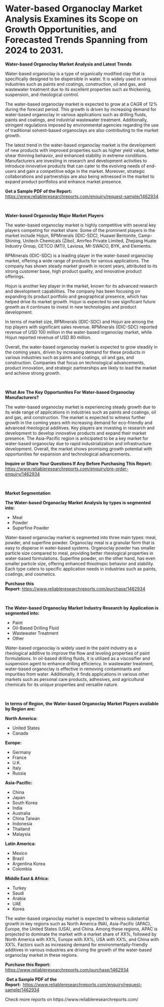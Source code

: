 <p><h1>Water-based Organoclay Market Analysis Examines its Scope on Growth Opportunities, and Forecasted Trends Spanning from 2024 to 2031.</h1></p><p><strong>Water-based Organoclay Market Analysis and Latest Trends</strong></p>
<p><p>Water-based organoclay is a type of organically modified clay that is specifically designed to be dispersible in water. It is widely used in various industries such as paints and coatings, construction, oil and gas, and wastewater treatment due to its excellent properties such as thickening, suspension, and rheological control.</p><p>The water-based organoclay market is expected to grow at a CAGR of 12% during the forecast period. This growth is driven by increasing demand for water-based organoclay in various applications such as drilling fluids, paints and coatings, and industrial wastewater treatment. Additionally, stringent regulations imposed by environmental agencies regarding the use of traditional solvent-based organoclays are also contributing to the market growth.</p><p>The latest trend in the water-based organoclay market is the development of new products with improved properties such as higher yield value, better shear thinning behavior, and enhanced stability in extreme conditions. Manufacturers are investing in research and development activities to introduce innovative products that can cater to the evolving needs of end-users and gain a competitive edge in the market. Moreover, strategic collaborations and partnerships are also being witnessed in the market to expand product portfolios and enhance market presence.</p></p>
<p><strong>Get a Sample PDF of the Report:&nbsp;</strong> <a href="https://www.reliableresearchreports.com/enquiry/request-sample/1462934">https://www.reliableresearchreports.com/enquiry/request-sample/1462934</a></p>
<p>&nbsp;</p>
<p><strong>Water-based Organoclay Major Market Players</strong></p>
<p><p>The water-based organoclay market is highly competitive with several key players competing for market share. Some of the prominent players in the market include Hojun, RPMinerals (IDIC-SDC), Huawei Bentonite, Camp-Shining, Unitech Chemicals (Zibo), Amrfeo Private Limited, Zhejiang Huate Industry Group, CETCO (MTI), Laviosa, MI-SWACO, BYK, and Elementis.</p><p>RPMinerals (IDIC-SDC) is a leading player in the water-based organoclay market, offering a wide range of products for various applications. The company has shown steady market growth in recent years, attributed to its strong customer base, high product quality, and innovative product offerings.</p><p>Hojun is another key player in the market, known for its advanced research and development capabilities. The company has been focusing on expanding its product portfolio and geographical presence, which has helped drive its market growth. Hojun is expected to see significant future growth as it continues to invest in new technologies and product development.</p><p>In terms of market size, RPMinerals (IDIC-SDC) and Hojun are among the top players with significant sales revenue. RPMinerals (IDIC-SDC) reported revenue of USD 100 million in the water-based organoclay market, while Hojun reported revenue of USD 80 million.</p><p>Overall, the water-based organoclay market is expected to grow steadily in the coming years, driven by increasing demand for these products in various industries such as paints and coatings, oil and gas, and construction. Companies that focus on technological advancements, product innovation, and strategic partnerships are likely to lead the market and achieve strong growth.</p></p>
<p>&nbsp;</p>
<p><strong>What Are The Key Opportunities For Water-based Organoclay Manufacturers?</strong></p>
<p><p>The water-based organoclay market is experiencing steady growth due to its wide range of applications in industries such as paints and coatings, oil and gas, and construction. The market is expected to witness further growth in the coming years with increasing demand for eco-friendly and advanced rheological additives. Key players are investing in research and development to develop innovative products and expand their market presence. The Asia-Pacific region is anticipated to be a key market for water-based organoclay due to rapid industrialization and infrastructure development. Overall, the market shows promising growth potential with opportunities for expansion and technological advancements.</p></p>
<p><strong>Inquire or Share Your Questions If Any Before Purchasing This Report:</strong> <a href="https://www.reliableresearchreports.com/enquiry/pre-order-enquiry/1462934">https://www.reliableresearchreports.com/enquiry/pre-order-enquiry/1462934</a></p>
<p>&nbsp;</p>
<p><strong>Market Segmentation</strong></p>
<p><strong>The Water-based Organoclay Market Analysis by types is segmented into:</strong></p>
<p><ul><li>Meal</li><li>Powder</li><li>Superfine Powder</li></ul></p>
<p><p>Water-based organoclay market is segmented into three main types: meal, powder, and superfine powder. Organoclay meal is a granular form that is easy to disperse in water-based systems. Organoclay powder has smaller particle size compared to meal, providing better rheological properties in water-based formulations. Superfine powder, on the other hand, has even smaller particle size, offering enhanced thixotropic behavior and stability. Each type caters to specific application needs in industries such as paints, coatings, and cosmetics.</p></p>
<p><strong>Purchase this Report:&nbsp;</strong><a href="https://www.reliableresearchreports.com/purchase/1462934">https://www.reliableresearchreports.com/purchase/1462934</a></p>
<p>&nbsp;</p>
<p><strong>The Water-based Organoclay Market Industry Research by Application is segmented into:</strong></p>
<p><ul><li>Paint</li><li>Oil-Based Drilling Fluid</li><li>Wastewater Treatment</li><li>Other</li></ul></p>
<p><p>Water-based organoclay is widely used in the paint industry as a rheological additive to improve the flow and leveling properties of paint formulations. In oil-based drilling fluids, it is utilized as a viscosifier and suspension agent to enhance drilling efficiency. In wastewater treatment, water-based organoclay is effective in removing contaminants and impurities from water. Additionally, it finds applications in various other markets such as personal care products, adhesives, and agricultural chemicals for its unique properties and versatile nature.</p></p>
<p>&nbsp;</p>
<p><strong>In terms of Region, the Water-based Organoclay Market Players available by Region are:</strong></p>
<p>
    <p> <strong> North America: </strong>
        <ul>
            <li>United States</li>
            <li>Canada</li>
        </ul>
        </p> 
    <p> <strong> Europe: </strong>
        <ul>
            <li>Germany</li>
            <li>France</li>
            <li>U.K.</li>
            <li>Italy</li>
            <li>Russia</li>
        </ul>
        </p> 
    <p> <strong> Asia-Pacific: </strong>
        <ul>
            <li>China</li>
            <li>Japan</li>
            <li>South Korea</li>
            <li>India</li>
            <li>Australia</li>
            <li>China Taiwan</li>
            <li>Indonesia</li>
            <li>Thailand</li>
            <li>Malaysia</li>
        </ul>
        </p> 
    <p> <strong> Latin America: </strong>
        <ul>
            <li>Mexico</li>
            <li>Brazil</li>
            <li>Argentina Korea</li>
            <li>Colombia</li>
        </ul>
        </p> 
    <p> <strong> Middle East & Africa: </strong>
        <ul>
            <li>Turkey</li>
            <li>Saudi</li>
            <li>Arabia</li>
            <li>UAE</li>
            <li>Korea</li>
        </ul>
    </p>
    </p>
<p><p>The water-based organoclay market is expected to witness substantial growth in key regions such as North America (NA), Asia-Pacific (APAC), Europe, the United States (USA), and China. Among these regions, APAC is projected to dominate the market with a market share of XX%, followed by North America with XX%, Europe with XX%, USA with XX%, and China with XX%. Factors such as increasing demand for environmentally-friendly additives in various industries are driving the growth of the water-based organoclay market in these regions.</p></p>
<p><strong>Purchase this Report: </strong><a href="https://www.reliableresearchreports.com/purchase/1462934">https://www.reliableresearchreports.com/purchase/1462934</a></p>
<p>&nbsp;<strong>Get a Sample PDF of the Report:&nbsp;&nbsp;</strong><a href="https://www.reliableresearchreports.com/enquiry/request-sample/1462934">https://www.reliableresearchreports.com/enquiry/request-sample/1462934</a></p>
<p><strong></strong></p>
<p>Check more reports on https://www.reliableresearchreports.com/</p>